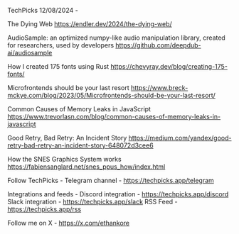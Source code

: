 TechPicks 12/08/2024 -

The Dying Web
https://endler.dev/2024/the-dying-web/

AudioSample: an optimized numpy-like audio manipulation library, created for researchers, used by developers
https://github.com/deepdub-ai/audiosample

How I created 175 fonts using Rust
https://chevyray.dev/blog/creating-175-fonts/

Microfrontends should be your last resort
https://www.breck-mckye.com/blog/2023/05/Microfrontends-should-be-your-last-resort/

Common Causes of Memory Leaks in JavaScript
https://www.trevorlasn.com/blog/common-causes-of-memory-leaks-in-javascript

Good Retry, Bad Retry: An Incident Story
https://medium.com/yandex/good-retry-bad-retry-an-incident-story-648072d3cee6

How the SNES Graphics System works
https://fabiensanglard.net/snes_ppus_how/index.html

Follow TechPicks -
Telegram channel - https://techpicks.app/telegram

Integrations and feeds -
Discord integration - https://techpicks.app/discord
Slack integration - https://techpicks.app/slack
RSS Feed - https://techpicks.app/rss

Follow me on X - https://x.com/ethankore